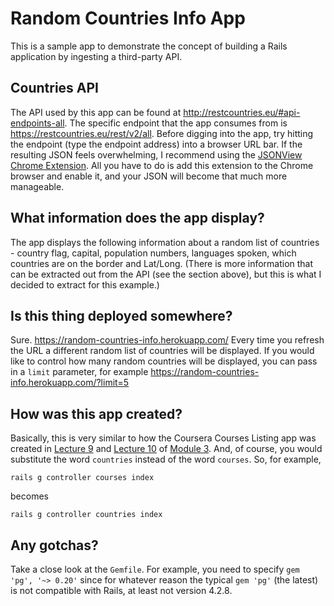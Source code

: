 # Random Countries Info App

This is a sample app to demonstrate the concept of building a Rails application by ingesting a third-party API.

## Countries API

The API used by this app can be found at <http://restcountries.eu/#api-endpoints-all>. The specific endpoint that the app consumes from is <https://restcountries.eu/rest/v2/all>. Before digging into the app, try hitting the endpoint (type the endpoint address) into a browser URL bar. If the resulting JSON feels overwhelming, I recommend using the [JSONView Chrome Extension](https://chrome.google.com/webstore/detail/jsonview/chklaanhfefbnpoihckbnefhakgolnmc?hl=en). All you have to do is add this extension to the Chrome browser and enable it, and your JSON will become that much more manageable.

## What information does the app display?

The app displays the following information about a random list of countries - country flag, capital, population numbers, languages spoken, which countries are on the border and Lat/Long. (There is more information that can be extracted out from the API (see the section above), but this is what I decided to extract for this example.)

## Is this thing deployed somewhere?

Sure. <https://random-countries-info.herokuapp.com/> Every time you refresh the URL a different random list of countries will be displayed. If you would like to control how many random countries will be displayed, you can pass in a `limit` parameter, for example <https://random-countries-info.herokuapp.com/?limit=5>


## How was this app created?

Basically, this is very similar to how the Coursera Courses Listing app was created in [Lecture 9]((https://github.com/jhu-ep-coursera/fullstack-course1-module3/blob/master/Slides/Lecture9.pdf)) and [Lecture 10](https://github.com/jhu-ep-coursera/fullstack-course1-module3/blob/master/Slides/Lecture10.pdf) of [Module 3](https://github.com/jhu-ep-coursera/fullstack-course1-module3). And, of course, you would substitute the word `countries` instead of the word `courses`. So, for example,

`rails g controller courses index`

becomes

`rails g controller countries index`

## Any gotchas?

Take a close look at the `Gemfile`. For example, you need to specify `gem 'pg', '~> 0.20'` since for whatever reason the typical `gem 'pg'` (the latest) is not compatible with Rails, at least not version 4.2.8.






